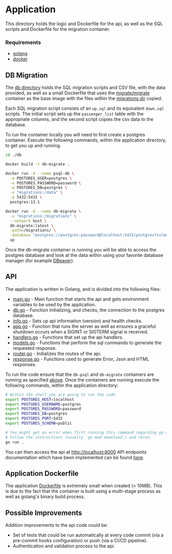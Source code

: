 # Application

This directory holds the logic and Dockerfile for the api, as well as the SQL scripts and Dockerfile for the migration container.

### Requirements

-   [golang](https://golang.org/doc/install)
-   [docker](https://docs.docker.com/engine/install/)

## DB Migration

The [db directory](./db) holds the SQL migration scripts and CSV file, with the data provided, as well as a small Dockerfile that uses the [migrate/migrate](https://hub.docker.com/r/migrate/migrate) container as the base image with the files within the [migrations dir](./db/migrations) copied.

Each SQL migration script consists of an `up.sql` and its equivalent `down.sql` scripts. The initial script sets up the `passenger_list` table with the appropriate columns, and the second script copies the csv data to the database.

To run the container locally you will need to first create a postgres container. Execute the following commands, within the application directory, to get you up and running.

```bash
cd ./db

docker build -t db-migrate .

docker run -d --name psql-db \
  -e POSTGRES_USER=postgres \
  -e POSTGRES_PASSWORD=password \
  -e POSTGRES_DB=postgres \
  -v "migrations:/data" \
  -p 5432:5432 \
  postgres:13.1

docker run -d --name db-migrate \
  -v "migrations:/migrations" \
  --network host \
  db-migrate:latest \
  -path=/migrations/ \
  -database "postgres://postgres:password@localhost:5432/postgres?sslmode=disable&search_path=public" \
  up
```

Once the db-migrate container is running you will be able to access the postgres database and look at the data within using your favorite database manager (for example [DBeaver](https://dbeaver.io/)).

## API

The application is written in Golang, and is divided into the following files:

-   [main.go](main.go) - Main function that starts the api and gets environment variables to be used by the application.
-   [db.go](db.go) - Function initializing, and checks, the connection to the postgres database.
-   [info.go](info.go) - Sets up api information (version) and health checks.
-   [app.go](app.go) - Function that runs the server as well as ensures a graceful shutdown occurs when a SIGINT or SIGTERM signal is received.
-   [handlers.go](handlers.go) - Functions that set up the api handlers.
-   [models.go](models.go) - Functions that perform the sql commands to generate the requested response.
-   [router.go](router.go) - Initializes the routes of the api.
-   [response.go](response.go) - Functions used to generate Error, Json and HTML responses.

To run the code ensure that the `db-psql` and `db-migrate` containers are running as specified [above](#migration). Once the containers are running execute the following commands, within the application directory:

```bash
# Within the shell you are going to run the code
export POSTGRES_HOST=localhost
export POSTGRES_USERNAME=postgres
export POSTGRES_PASSWORD=password
export POSTGRES_DB=postgres
export POSTGRES_PORT=5432
export POSTGRES_SCHEMA=public

# You might get an error when first running this command regarding go modules that need to downloaded.
# Follow the instructions (usually `go mod download`) and rerun.
go run .
```

You can then access the api at [http://localhost:8000](http://localhost:8000)
API endpoints documentation which have been implemented can be found [here](API.md).

## Application Dockerfile

The application [Dockerfile](Dockerfile) is extremely small when created (< 10MB). This is due to the fact that the container is built using a multi-stage process as well as golang's binary build process.

## Possible Improvements

Addition improvements to the api code could be:

-   Set of tests that could be run automatically at every code commit (via a pre-commit hooks configuration) or push (via a CI/CD pipeline).
-   Authentication and validation process to the api.
